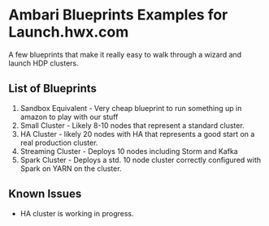 # Ambari Blueprints Examples for Launch.hwx.com

A few blueprints that make it really easy to walk through a wizard and launch HDP clusters.

## List of Blueprints

1. Sandbox Equivalent - Very cheap blueprint to run something up in amazon to play with our stuff
2. Small Cluster - Likely 8-10 nodes that represent a standard cluster.
3. HA Cluster - likely 20 nodes with HA that represents a good start on a real production cluster.
4. Streaming Cluster - Deploys 10 nodes including Storm and Kafka
5. Spark Cluster - Deploys a std. 10 node cluster correctly configured with Spark on YARN on the cluster.

## Known Issues
- HA cluster is working in progress.
